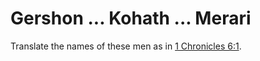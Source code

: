 # Gershon ... Kohath ... Merari

Translate the names of these men as in [1 Chronicles 6:1](./01.md).

